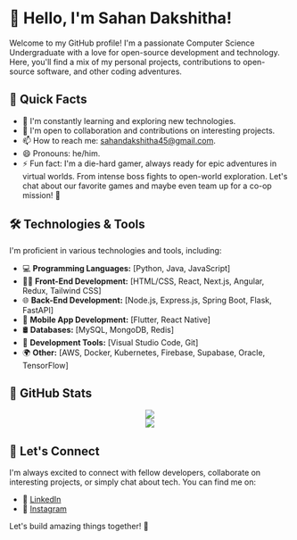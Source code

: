 # 👋 Hello, I'm Sahan Dakshitha!

Welcome to my GitHub profile! I'm a passionate Computer Science Undergraduate with a love for open-source development and technology. Here, you'll find a mix of my personal projects, contributions to open-source software, and other coding adventures.

## 🚀 Quick Facts

- 🌱 I'm constantly learning and exploring new technologies.
- 👯 I'm open to collaboration and contributions on interesting projects.
- 📫 How to reach me: sahandakshitha45@gmail.com.
- 😄 Pronouns: he/him.
- ⚡ Fun fact: I'm a die-hard gamer, always ready for epic adventures in virtual worlds. From intense boss fights to open-world exploration. Let's chat about our favorite games and maybe even team up for a co-op mission! 🚀

## 🛠️ Technologies & Tools

I'm proficient in various technologies and tools, including:

- 💻 **Programming Languages:** [Python, Java, JavaScript]
- 👨‍💻 **Front-End Development:** [HTML/CSS, React, Next.js, Angular, Redux, Tailwind CSS]
- 🌐 **Back-End Development:** [Node.js, Express.js, Spring Boot, Flask, FastAPI]
- 📱 **Mobile App Development:** [Flutter, React Native]
- 🛢️ **Databases:** [MySQL, MongoDB, Redis]
- 🧰 **Development Tools:** [Visual Studio Code, Git]
- 🌍 **Other:** [AWS, Docker, Kubernetes, Firebase, Supabase, Oracle, TensorFlow]

## 🌟 GitHub Stats

<div align="center">
  <a href="https://git.io/streak-stats">
    <img src="https://streak-stats.demolab.com/?user=Sahan-Daksh&theme=dark" />
  </a>
<!--   <a href="https://github.com/Sahan-Daksh/github-readme-stats">
    <img src="https://github-readme-stats-theta-eight-76.vercel.app/api?username=Sahan-Daksh&theme=dark" />
  </a> -->
  <br/>
  <img src="https://github-readme-stats-theta-eight-76.vercel.app/api/top-langs/?username=Sahan-Daksh&theme=dark" />
</div>

## 🤝 Let's Connect

I'm always excited to connect with fellow developers, collaborate on interesting projects, or simply chat about tech. You can find me on:

- 💬 [LinkedIn](https://www.linkedin.com/in/sahan-dakshitha45)
- 📸 [Instagram](https://www.instagram.com/sahan_daksh._/)
  

Let's build amazing things together! 🚀

<!--
**SahanDakshitha45/SahanDakshitha45** is a ✨ _special_ ✨ repository because its `README.md` (this file) appears on your GitHub profile.

Here are some ideas to get you started:

- 🔭 I’m currently working on ...
- 🌱 I’m currently learning ...
- 👯 I’m looking to collaborate on ...
- 🤔 I’m looking for help with ...
- 💬 Ask me about ...
- 📫 How to reach me: ...
- 😄 Pronouns: He/Him
- ⚡ Fun fact: ...
-->
